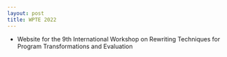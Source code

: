 ```yaml
---
layout: post
title: WPTE 2022
---
```


* Website for the 9th International Workshop on Rewriting Techniques for Program Transformations and Evaluation
